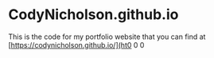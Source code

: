 # CodyNicholson.github.io
This is the code for my portfolio website that you can find at [https://codynicholson.github.io/](ht0
0
0
